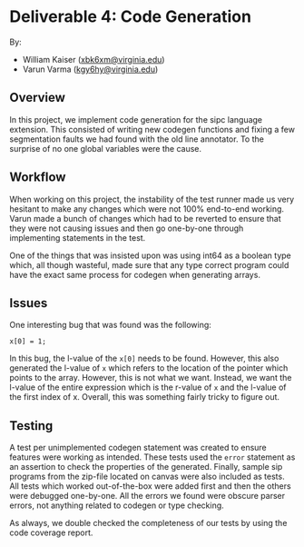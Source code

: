 # Deliverable 4: Code Generation

By:

- William Kaiser (xbk6xm@virginia.edu)
- Varun Varma (kgy6hy@virginia.edu)

## Overview

In this project, we implement code generation for the sipc language extension. This consisted of writing new codegen functions and fixing a few segmentation faults we had found with the old line annotator. To the surprise of no one global variables were the cause.

## Workflow

When working on this project, the instability of the test runner made us very hesitant to make any changes which were not 100% end-to-end working. Varun made a bunch of changes which had to be reverted to ensure that they were not causing issues and then go one-by-one through implementing statements in the test.

One of the things that was insisted upon was using int64 as a boolean type which, all though wasteful, made sure that any type correct program could have the exact same process for codegen when generating arrays.

## Issues

One interesting bug that was found was the following:

```
x[0] = 1;
```

In this bug, the l-value of the `x[0]` needs to be found. However, this also generated the l-value of `x` which refers to the location of the pointer which points to the array. However, this is not what we want. Instead, we want the l-value of the entire expression which is the r-value of `x` and the l-value of the first index of x. Overall, this was something fairly tricky to figure out.

## Testing

A test per unimplemented codegen statement was created to ensure features were working as intended. These tests used the `error` statement as an assertion to check the properties of the generated. Finally, sample sip programs from the zip-file located on canvas were also included as tests. All tests which worked out-of-the-box were added first and then the others were debugged one-by-one. All the errors we found were obscure parser errors, not anything related to codegen or type checking.

As always, we double checked the completeness of our tests by using the code coverage report.